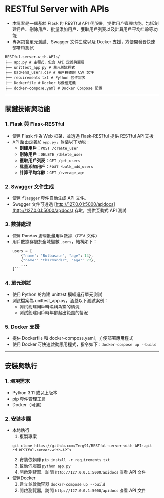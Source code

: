 # RESTful Server with APIs
- 本專案是一個基於 Flask 的 RESTful API 伺服器，提供用戶管理功能，包括創建用戶、刪除用戶、批量添加用戶、獲取用戶列表以及計算用戶平均年齡等功能
- 專案包含單元測試、Swagger 文件生成以及 Docker 支援，方便開發者快速部署和測試
```
RESTful-server-with-APIs/ 
├── app.py # 主程式，包含 API 定義與邏輯 
├── unittest_app.py # 單元測試程式 
├── backend_users.csv # 用戶數據的 CSV 文件 
├── requirements.txt # Python 套件需求 
├── Dockerfile # Docker 映像檔定義 
├── docker-compose.yaml # Docker Compose 配置
```

---

## 關鍵技術與功能

### 1. **Flask 與 Flask-RESTful**
- 使用 Flask 作為 Web 框架，並透過 Flask-RESTful 提供 RESTful API 支援
- API 路由定義於 `app.py`，包括以下功能：
  - **創建用戶**：`POST /create_user`
  - **刪除用戶**：`DELETE /delete_user`
  - **獲取用戶列表**：`GET /get_users`
  - **批量添加用戶**：`POST /bulk_add_users`
  - **計算平均年齡**：`GET /average_age`

### 2. **Swagger 文件生成**
- 使用 `flasgger` 套件自動生成 API 文件。
- Swagger 文件可透過 [http://127.0.0.1:5000/apidocs](http://127.0.0.1:5000/apidocs) 存取，提供互動式 API 測試

### 3. **數據處理**
- 使用 Pandas 處理批量用戶數據（CSV 文件）
- 用戶數據存儲於全域變數 `users`，結構如下：
  ```python
  users = [
      {"name": "Bulbasaur", "age": 14},
      {"name": "Charmander", "age": 22},
      ...
  ]```
### 4. **單元測試**
- 使用 Python 的內建 unittest 模組進行單元測試
- 測試檔案為 unittest_app.py，涵蓋以下測試案例：
  - 測試創建用戶時名稱為空的情況
  - 測試創建用戶時年齡超出範圍的情況
### 5. **Docker 支援**
- 提供 Dockerfile 和 docker-compose.yaml，方便部署應用程式
- 使用 Docker 可快速啟動應用程式，指令如下：```docker-compose up --build```

---

## 安裝與執行

### 1. **環境需求**
- Python 3.11 或以上版本
- pip 套件管理工具
- Docker（可選）
### 2. **安裝步驟**
- 本地執行
  1. 複製專案
  ```
  git clone https://github.com/Teng91/RESTful-server-with-APIs.git
  cd RESTful-server-with-APIs
  ```
  2. 安裝依賴庫
  ```pip install -r requirements.txt```
  3. 啟動伺服器
  ```python app.py```
  4. 開啟瀏覽器，訪問 ```http://127.0.0.1:5000/apidocs``` 查看 API 文件
- 使用Docker
  1. 建立並啟動容器
  ```docker-compose up --build```
  2. 開啟瀏覽器，訪問 ```http://127.0.0.1:5000/apidocs``` 查看 API 文件
